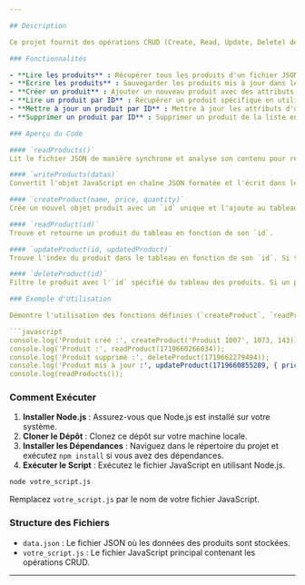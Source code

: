 ```yaml
---

## Description

Ce projet fournit des opérations CRUD (Create, Read, Update, Delete) de base pour gérer les produits stockés dans un fichier JSON en utilisant Node.js. Il montre comment gérer les opérations de fichiers avec le module `fs` de Node.js et fournit des fonctions utilitaires pour gérer efficacement les données des produits.

### Fonctionnalités

- **Lire les produits** : Récupérer tous les produits d'un fichier JSON.
- **Écrire les produits** : Sauvegarder les produits mis à jour dans le fichier JSON.
- **Créer un produit** : Ajouter un nouveau produit avec des attributs uniques.
- **Lire un produit par ID** : Récupérer un produit spécifique en utilisant son identifiant unique.
- **Mettre à jour un produit par ID** : Mettre à jour les attributs d'un produit existant en utilisant son identifiant unique.
- **Supprimer un produit par ID** : Supprimer un produit de la liste en utilisant son identifiant unique.

### Aperçu du Code

#### `readProducts()`
Lit le fichier JSON de manière synchrone et analyse son contenu pour récupérer le tableau des produits.

#### `writeProducts(datas)`
Convertit l'objet JavaScript en chaîne JSON formatée et l'écrit dans le fichier JSON.

#### `createProduct(name, price, quantity)`
Crée un nouvel objet produit avec un `id` unique et l'ajoute au tableau existant des produits.

#### `readProduct(id)`
Trouve et retourne un produit du tableau en fonction de son `id`.

#### `updateProduct(id, updatedProduct)`
Trouve l'index du produit dans le tableau en fonction de son `id`. Si trouvé, fusionne les données existantes du produit avec `updatedProduct`, met à jour le produit dans le tableau, et écrit le tableau mis à jour dans le fichier.

#### `deleteProduct(id)`
Filtre le produit avec l'`id` spécifié du tableau des produits. Si un produit a été supprimé, écrit le tableau mis à jour dans le fichier.

### Exemple d'Utilisation

Démontre l'utilisation des fonctions définies (`createProduct`, `readProduct`, `updateProduct`, `deleteProduct`) et enregistre les résultats dans la console.

```javascript
console.log('Produit créé :', createProduct('Produit 1007', 1073, 143));
console.log('Produit :', readProduct(1719660266034));
console.log('Produit supprimé :', deleteProduct(1719662279494));
console.log('Produit mis à jour :', updateProduct(1719660855289, { price: 140, quantity: 14, name: 'Ordinateur' }));
console.log(readProducts());
```

### Comment Exécuter

1. **Installer Node.js** : Assurez-vous que Node.js est installé sur votre système.
2. **Cloner le Dépôt** : Clonez ce dépôt sur votre machine locale.
3. **Installer les Dépendances** : Naviguez dans le répertoire du projet et exécutez `npm install` si vous avez des dépendances.
4. **Exécuter le Script** : Exécutez le fichier JavaScript en utilisant Node.js.

```bash
node votre_script.js
```

Remplacez `votre_script.js` par le nom de votre fichier JavaScript.

### Structure des Fichiers

- `data.json` : Le fichier JSON où les données des produits sont stockées.
- `votre_script.js` : Le fichier JavaScript principal contenant les opérations CRUD.

---
```


